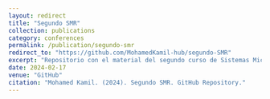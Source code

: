```yaml
---
layout: redirect
title: "Segundo SMR"
collection: publications
category: conferences
permalink: /publication/segundo-smr
redirect_to: "https://github.com/MohamedKamil-hub/segundo-SMR"
excerpt: "Repositorio con el material del segundo curso de Sistemas Microinformáticos y Redes."
date: 2024-02-17
venue: "GitHub"
citation: "Mohamed Kamil. (2024). Segundo SMR. GitHub Repository."
---
```

